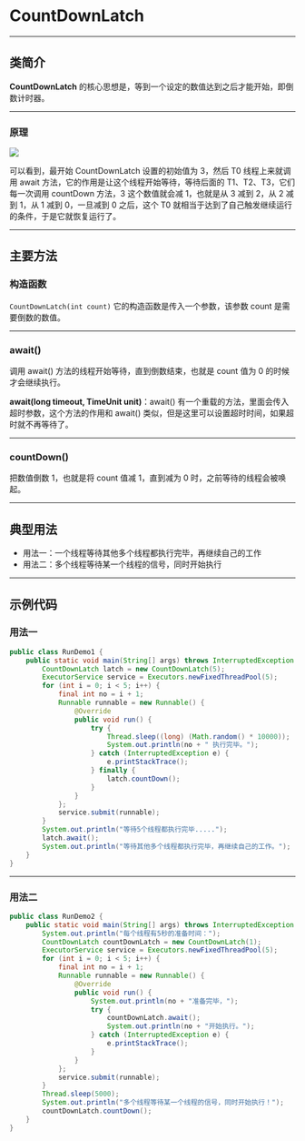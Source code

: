 # CountDownLatch

---

## 类简介

**CountDownLatch** 的核心思想是，等到一个设定的数值达到之后才能开始，即倒数计时器。

---

### 原理

![](https://cdn.nlark.com/yuque/0/2020/png/125693/1608876005102-fb2377ef-f79f-4b1d-b4fb-cd2daf44d8f7.png)

可以看到，最开始 CountDownLatch 设置的初始值为 3，然后 T0 线程上来就调用 await 方法，它的作用是让这个线程开始等待，等待后面的 T1、T2、T3，它们每一次调用 countDown 方法，3 这个数值就会减 1，也就是从 3 减到 2，从 2 减到 1，从 1 减到 0，一旦减到 0 之后，这个 T0 就相当于达到了自己触发继续运行的条件，于是它就恢复运行了。

---

## 主要方法

### 构造函数

`CountDownLatch(int count)` 它的构造函数是传入一个参数，该参数 count 是需要倒数的数值。

---

### await()

调用 await() 方法的线程开始等待，直到倒数结束，也就是 count 值为 0 的时候才会继续执行。

**await(long timeout, TimeUnit unit)**：await() 有一个重载的方法，里面会传入超时参数，这个方法的作用和 await() 类似，但是这里可以设置超时时间，如果超时就不再等待了。

---

### countDown()

把数值倒数 1，也就是将 count 值减 1，直到减为 0 时，之前等待的线程会被唤起。

---

## 典型用法

-   用法一：一个线程等待其他多个线程都执行完毕，再继续自己的工作
-   用法二：多个线程等待某一个线程的信号，同时开始执行

---

## 示例代码

### 用法一

```java
public class RunDemo1 {
    public static void main(String[] args) throws InterruptedException {
        CountDownLatch latch = new CountDownLatch(5);
        ExecutorService service = Executors.newFixedThreadPool(5);
        for (int i = 0; i < 5; i++) {
            final int no = i + 1;
            Runnable runnable = new Runnable() {
                @Override
                public void run() {
                    try {
                        Thread.sleep((long) (Math.random() * 10000));
                        System.out.println(no + " 执行完毕。");
                    } catch (InterruptedException e) {
                        e.printStackTrace();
                    } finally {
                        latch.countDown();
                    }
                }
            };
            service.submit(runnable);
        }
        System.out.println("等待5个线程都执行完毕.....");
        latch.await();
        System.out.println("等待其他多个线程都执行完毕，再继续自己的工作。");
    }
}
```

---

### 用法二

```java
public class RunDemo2 {
    public static void main(String[] args) throws InterruptedException {
        System.out.println("每个线程有5秒的准备时间：");
        CountDownLatch countDownLatch = new CountDownLatch(1);
        ExecutorService service = Executors.newFixedThreadPool(5);
        for (int i = 0; i < 5; i++) {
            final int no = i + 1;
            Runnable runnable = new Runnable() {
                @Override
                public void run() {
                    System.out.println(no + "准备完毕，");
                    try {
                        countDownLatch.await();
                        System.out.println(no + "开始执行。");
                    } catch (InterruptedException e) {
                        e.printStackTrace();
                    }
                }
            };
            service.submit(runnable);
        }
        Thread.sleep(5000);
        System.out.println("多个线程等待某一个线程的信号，同时开始执行！");
        countDownLatch.countDown();
    }
}
```